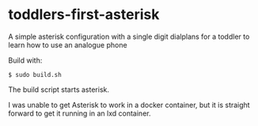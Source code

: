 # toddlers-first-asterisk
A simple asterisk configuration with a single digit dialplans for a toddler to learn how to use an analogue phone

Build with:
```
$ sudo build.sh
```

The build script starts asterisk.

I was unable to get Asterisk to work in a docker container, but it is straight
forward to get it running in an lxd container.

